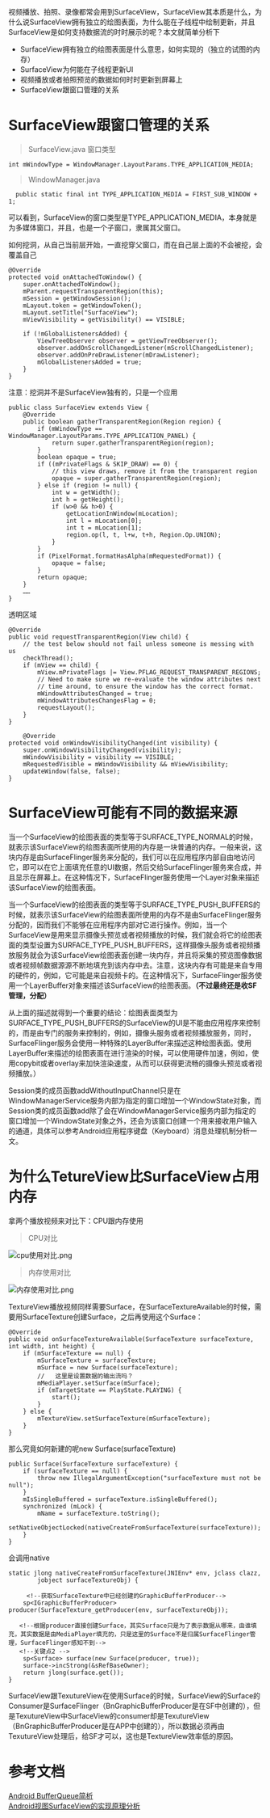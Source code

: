 视频播放、拍照、录像都常会用到SurfaceView，SurfaceView其本质是什么，为什么说SurfaceView拥有独立的绘图表面，为什么能在子线程中绘制更新，并且SurfaceView是如何支持数据流的时时展示的呢？本文就简单分析下

* SurfaceView拥有独立的绘图表面是什么意思，如何实现的（独立的试图的内存）
* SurfaceView为何能在子线程更新UI
* 视频播放或者拍照预览的数据如何时时更新到屏幕上
* SurfaceView跟窗口管理的关系

# SurfaceView跟窗口管理的关系

>SurfaceView.java 窗口类型

    int mWindowType = WindowManager.LayoutParams.TYPE_APPLICATION_MEDIA;

>WindowManager.java
    
      public static final int TYPE_APPLICATION_MEDIA = FIRST_SUB_WINDOW + 1;

可以看到，SurfaceView的窗口类型是TYPE_APPLICATION_MEDIA，本身就是为多媒体窗口，并且，也是一个子窗口，隶属其父窗口。
        
如何挖洞，从自己当前层开始，一直挖穿父窗口，而在自己层上面的不会被挖，会覆盖自己

    @Override
    protected void onAttachedToWindow() {
        super.onAttachedToWindow();
        mParent.requestTransparentRegion(this);
        mSession = getWindowSession();
        mLayout.token = getWindowToken();
        mLayout.setTitle("SurfaceView");
        mViewVisibility = getVisibility() == VISIBLE;

        if (!mGlobalListenersAdded) {
            ViewTreeObserver observer = getViewTreeObserver();
            observer.addOnScrollChangedListener(mScrollChangedListener);
            observer.addOnPreDrawListener(mDrawListener);
            mGlobalListenersAdded = true;
        }
    }

注意：挖洞并不是SurfaceView独有的，只是一个应用

	public class SurfaceView extends View {
	    @Override
	    public boolean gatherTransparentRegion(Region region) {
	        if (mWindowType == WindowManager.LayoutParams.TYPE_APPLICATION_PANEL) {
	            return super.gatherTransparentRegion(region);
	        }
	        boolean opaque = true;
	        if ((mPrivateFlags & SKIP_DRAW) == 0) {
	            // this view draws, remove it from the transparent region
	            opaque = super.gatherTransparentRegion(region);
	        } else if (region != null) {
	            int w = getWidth();
	            int h = getHeight();
	            if (w>0 && h>0) {
	                getLocationInWindow(mLocation);
	                int l = mLocation[0];
	                int t = mLocation[1];
	                region.op(l, t, l+w, t+h, Region.Op.UNION);
	            }
	        }
	        if (PixelFormat.formatHasAlpha(mRequestedFormat)) {
	            opaque = false;
	        }
	        return opaque;
	    }
	    ……
	}

    
透明区域
    
    @Override
    public void requestTransparentRegion(View child) {
        // the test below should not fail unless someone is messing with us
        checkThread();
        if (mView == child) {
            mView.mPrivateFlags |= View.PFLAG_REQUEST_TRANSPARENT_REGIONS;
            // Need to make sure we re-evaluate the window attributes next
            // time around, to ensure the window has the correct format.
            mWindowAttributesChanged = true;
            mWindowAttributesChangesFlag = 0;
            requestLayout();
        }
    }
    
        @Override
    protected void onWindowVisibilityChanged(int visibility) {
        super.onWindowVisibilityChanged(visibility);
        mWindowVisibility = visibility == VISIBLE;
        mRequestedVisible = mWindowVisibility && mViewVisibility;
        updateWindow(false, false);
    }
 
# SurfaceView可能有不同的数据来源

当一个SurfaceView的绘图表面的类型等于SURFACE_TYPE_NORMAL的时候，就表示该SurfaceView的绘图表面所使用的内存是一块普通的内存。一般来说，这块内存是由SurfaceFlinger服务来分配的，我们可以在应用程序内部自由地访问它，即可以在它上面填充任意的UI数据，然后交给SurfaceFlinger服务来合成，并且显示在屏幕上。在这种情况下，SurfaceFlinger服务使用一个Layer对象来描述该SurfaceView的绘图表面。

当一个SurfaceView的绘图表面的类型等于SURFACE_TYPE_PUSH_BUFFERS的时候，就表示该SurfaceView的绘图表面所使用的内存不是由SurfaceFlinger服务分配的，因而我们不能够在应用程序内部对它进行操作。例如，当一个SurfaceView是用来显示摄像头预览或者视频播放的时候，我们就会将它的绘图表面的类型设置为SURFACE_TYPE_PUSH_BUFFERS，这样摄像头服务或者视频播放服务就会为该SurfaceView绘图表面创建一块内存，并且将采集的预览图像数据或者视频帧数据源源不断地填充到该内存中去。注意，这块内存有可能是来自专用的硬件的，例如，它可能是来自视频卡的。在这种情况下，SurfaceFlinger服务使用一个LayerBuffer对象来描述该SurfaceView的绘图表面。**（不过最终还是收SF管理，分配）**

从上面的描述就得到一个重要的结论：绘图表面类型为SURFACE_TYPE_PUSH_BUFFERS的SurfaceView的UI是不能由应用程序来控制的，而是由专门的服务来控制的，例如，摄像头服务或者视频播放服务，同时，SurfaceFlinger服务会使用一种特殊的LayerBuffer来描述这种绘图表面。使用LayerBuffer来描述的绘图表面在进行渲染的时候，可以使用硬件加速，例如，使用copybit或者overlay来加快渲染速度，从而可以获得更流畅的摄像头预览或者视频播放。）
        

Session类的成员函数addWithoutInputChannel只是在WindowManagerService服务内部为指定的窗口增加一个WindowState对象，而Session类的成员函数add除了会在WindowManagerService服务内部为指定的窗口增加一个WindowState对象之外，还会为该窗口创建一个用来接收用户输入的通道，具体可以参考Android应用程序键盘（Keyboard）消息处理机制分析一文。

    
# 为什么TetureView比SurfaceView占用内存

拿两个播放视频来对比下：CPU跟内存使用

>CPU对比

![cpu使用对比.png](https://upload-images.jianshu.io/upload_images/1460468-8f398182e3e1cddb.png?imageMogr2/auto-orient/strip%7CimageView2/2/w/1240)

>内存使用对比

![内存使用对比.png](https://upload-images.jianshu.io/upload_images/1460468-adb477885b1c6814.png?imageMogr2/auto-orient/strip%7CimageView2/2/w/1240)

TextureView播放视频同样需要Surface，在SurfaceTextureAvailable的时候，需要用SurfaceTexture创建Surface，之后再使用这个Surface：

    @Override
    public void onSurfaceTextureAvailable(SurfaceTexture surfaceTexture, int width, int height) {
        if (mSurfaceTexture == null) {
            mSurfaceTexture = surfaceTexture;
            mSurface = new Surface(surfaceTexture);
            //   这里是设置数据的输出流吗？
            mMediaPlayer.setSurface(mSurface);
            if (mTargetState == PlayState.PLAYING) {
                start();
            }
        } else {
            mTextureView.setSurfaceTexture(mSurfaceTexture);
        }
    }

那么究竟如何新建的呢new Surface(surfaceTexture)

    public Surface(SurfaceTexture surfaceTexture) {
        if (surfaceTexture == null) {
            throw new IllegalArgumentException("surfaceTexture must not be null");
        }
        mIsSingleBuffered = surfaceTexture.isSingleBuffered();
        synchronized (mLock) {
            mName = surfaceTexture.toString();
            setNativeObjectLocked(nativeCreateFromSurfaceTexture(surfaceTexture));
        }
    }
    
会调用native

	static jlong nativeCreateFromSurfaceTexture(JNIEnv* env, jclass clazz,
	        jobject surfaceTextureObj) {
	     
	     <!--获取SurfaceTexture中已经创建的GraphicBufferProducer-->
	    sp<IGraphicBufferProducer> producer(SurfaceTexture_getProducer(env, surfaceTextureObj));
 		 
	   <!--根据producer直接创建Surface，其实Surface只是为了表示数据从哪来，由谁填充，其实数据是由MediaPlayer填充的，只是这里的Surface不是归属SurfaceFlinger管理，SurfaceFlinger感知不到-->
	   <!--关键点2 -->
	    sp<Surface> surface(new Surface(producer, true));
	    surface->incStrong(&sRefBaseOwner);
	    return jlong(surface.get());
	}

SurfaceView跟TexutureView在使用Surface的时候，SurfaceView的Surface的Consumer是SurfaceFlinger（BnGraphicBufferProducer是在SF中创建的），但是TexutureView中SurfaceView的consumer却是TexutureView（BnGraphicBufferProducer是在APP中创建的），所以数据必须再由TexutureView处理后，给SF才可以，这也是TextureView效率低的原因。 
 

#     参考文档

[Android BufferQueue简析](https://www.jianshu.com/p/edd7d264be73)         
[Android视图SurfaceView的实现原理分析](https://blog.csdn.net/Luoshengyang/article/details/8661317)